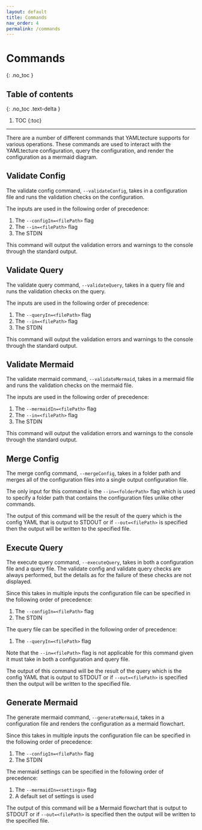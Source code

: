 ```yaml
---
layout: default
title: Commands
nav_order: 4
permalink: /commands
---
```


# Commands
{: .no_toc }

## Table of contents
{: .no_toc .text-delta }

1. TOC
{:toc}

---

There are a number of different commands that YAMLtecture supports for various operations. These commands are used to interact with the YAMLtecture configuration, query the configuration, and render the configuration as a mermaid diagram.

## Validate Config

The validate config command, `--validateConfig`, takes in a configuration file and runs the validation checks on the configuration.

The inputs are used in the following order of precedence:

1. The `--configIn=<filePath>` flag
2. The `--in=<filePath>` flag
3. The STDIN

This command will output the validation errors and warnings to the console through the standard output.

## Validate Query

The validate query command, `--validateQuery`, takes in a query file and runs the validation checks on the query.

The inputs are used in the following order of precedence:

1. The `--queryIn=<filePath>` flag
2. The `--in=<filePath>` flag
3. The STDIN

This command will output the validation errors and warnings to the console through the standard output.

## Validate Mermaid

The validate mermaid command, `--validateMermaid`, takes in a mermaid file and runs the validation checks on the mermaid file.

The inputs are used in the following order of precedence:

1. The `--mermaidIn=<filePath>` flag
2. The `--in=<filePath>` flag
3. The STDIN

This command will output the validation errors and warnings to the console through the standard output.

## Merge Config

The merge config command, `--mergeConfig`, takes in a folder path and merges all of the configuration files into a single output configuration file.

The only input for this command is the `--in=<folderPath>` flag which is used to specify a folder path that contains the configuration files unlike other commands.

The output of this command will be the result of the query which is the config YAML that is output to STDOUT or if `--out=<filePath>` is specified then the output will be written to the specified file.

## Execute Query

The execute query command, `--executeQuery`, takes in both a configuration file and a query file. The validate config and validate query checks are always performed, but the details as for the failure of these checks are not displayed.

Since this takes in multiple inputs the configuration file can be specified in the following order of precedence:

1. The `--configIn=<filePath>` flag
2. The STDIN

The query file can be specified in the following order of precedence:

1. The `--queryIn=<filePath>` flag

Note that the `--in=<filePath>` flag is not applicable for this command given it must take in both a configuration and query file.

The output of this command will be the result of the query which is the config YAML that is output to STDOUT or if `--out=<filePath>` is specified then the output will be written to the specified file.

## Generate Mermaid

The generate mermaid command, `--generateMermaid`, takes in a configuration file and renders the configuration as a mermaid flowchart.

Since this takes in multiple inputs the configuration file can be specified in the following order of precedence:

1. The `--configIn=<filePath>` flag
2. The STDIN

The mermaid settings can be specified in the following order of precedence:

1. The `--mermaidIn=<settings>` flag
2. A default set of settings is used

The output of this command will be a Mermaid flowchart that is output to STDOUT or if `--out=<filePath>` is specified then the output will be written to the specified file.
